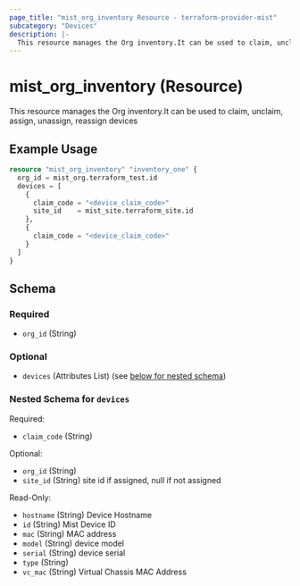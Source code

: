 ```yaml
---
page_title: "mist_org_inventory Resource - terraform-provider-mist"
subcategory: "Devices"
description: |-
  This resource manages the Org inventory.It can be used to claim, unclaim, assign, unassign, reassign devices
---
```


# mist_org_inventory (Resource)

This resource manages the Org inventory.It can be used to claim, unclaim, assign, unassign, reassign devices


## Example Usage

```terraform
resource "mist_org_inventory" "inventory_one" {
  org_id = mist_org.terraform_test.id
  devices = [
    {
      claim_code = "<device_claim_code>"
      site_id    = mist_site.terraform_site.id
    },
    {
      claim_code = "<device_claim_code>"
    }
  ]
}
```

<!-- schema generated by tfplugindocs -->
## Schema

### Required

- `org_id` (String)

### Optional

- `devices` (Attributes List) (see [below for nested schema](#nestedatt--devices))

<a id="nestedatt--devices"></a>
### Nested Schema for `devices`

Required:

- `claim_code` (String)

Optional:

- `org_id` (String)
- `site_id` (String) site id if assigned, null if not assigned

Read-Only:

- `hostname` (String) Device Hostname
- `id` (String) Mist Device ID
- `mac` (String) MAC address
- `model` (String) device model
- `serial` (String) device serial
- `type` (String)
- `vc_mac` (String) Virtual Chassis MAC Address


